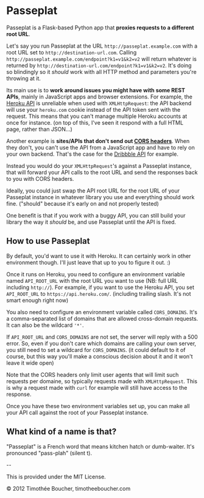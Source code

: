 Passeplat
=========

Passeplat is a Flask-based Python app that **proxies requests to a different root URL**.

Let's say you run Passeplat at the URL `http://passeplat.example.com` with a root URL set to `http://destination-url.com`. Calling `http://passeplat.example.com/endpoint?k1=v1&k2=v2` will return whatever is returned by `http://destination-url.com/endpoint?k1=v1&k2=v2`. It's doing so blindingly so it *should* work with all HTTP method and parameters you're throwing at it.

Its main use is to **work around issues you might have with some REST APIs**, mainly in JavaScript apps and browser extensions. For example, the [Heroku API](https://api-docs.heroku.com/) is unreliable when used with `XMLHttpRequest`: the API backend will use your `heroku.com` cookie instead of the API token sent with the request. This means that you can't manage multiple Heroku accounts at once for instance. (on top of this, I've seen it respond with a full HTML page, rather than JSON…)

Another example is **sites/APIs that don't send out [CORS headers](http://www.w3.org/TR/cors/)**. When they don't, you can't use the API from a JavaScript app and have to rely on your own backend. That's the case for the [Dribbble API](http://dribbble.com/api) for example.

Instead you would do your `XMLHttpRequest`'s against a Passeplat instance, that will forward your API calls to the root URL and send the responses back to you with CORS headers.

Ideally, you could just swap the API root URL for the root URL of your Passeplat instance in whatever library you use and everything should work fine. ("should" because it's early on and not properly tested)

One benefit is that if you work with a buggy API, you can still build your library the way it *should* be, and use Passeplat until the API is fixed.

How to use Passeplat
--

By default, you'd want to use it with Heroku. It can certainly work in other environment though. I'll just leave that up to you to figure it out. :)

Once it runs on Heroku, you need to configure an environment variable named `API_ROOT_URL` with the root URL you want to use (NB: full URL including `http://`). For example, if you want to use the Heroku API, you set `API_ROOT_URL` to `https://api.heroku.com/`. (including trailing slash. It's not smart enough right now)

You also need to configure an environment variable called
`CORS_DOMAINS`. It's a comma-separated list of domains that are allowed
cross-domain requests. It can also be the wildcard `'*'`.

If `API_ROOT_URL` and `CORS_DOMAINS` are not set, the server will reply
with a 500 error. So, even if you don't care which domains are calling
your own server, you still need to set a wildcard for `CORS_DOMAINS`.
(it could default to it of course, but this way you'll make a conscious
 decision about it and it won't leave it wide open)

Note that the CORS headers only limit user agents that will limit such
requests per domaine, so typically requests made with `XMLHttpRequest`.
This is why a request made with `curl` for example will still have
access to the response.

Once you have these two environment variables set up, you can make all your API call against the root of your Passeplat instance.



What kind of a name is that?
--
"Passeplat" is a French word that means kitchen hatch or dumb-waiter. It's pronounced "pass-plah" (silent t).



--

This is provided under the MIT License.

© 2012 Timothée Boucher, timotheeboucher.com
